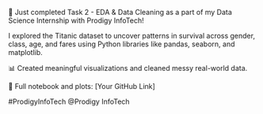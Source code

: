 🔎 Just completed Task 2 - EDA & Data Cleaning as a part of my Data Science Internship with Prodigy InfoTech!

I explored the Titanic dataset to uncover patterns in survival across gender, class, age, and fares using Python libraries like pandas, seaborn, and matplotlib.

📊 Created meaningful visualizations and cleaned messy real-world data.

📁 Full notebook and plots: [Your GitHub Link]

#ProdigyInfoTech @Prodigy InfoTech
